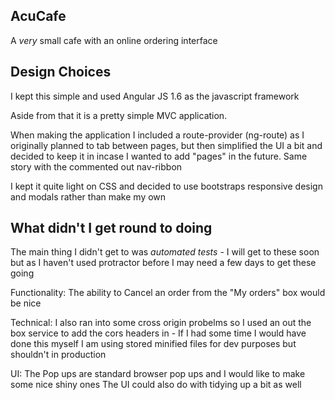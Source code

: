 ## AcuCafe 

A *very* small cafe with an online ordering interface

## Design Choices

I kept this simple and used Angular JS 1.6 as the javascript framework 

Aside from that it is a pretty simple MVC application. 

When making the application I included a route-provider (ng-route) as I originally planned to tab between pages, but then simplified the UI a bit and decided to keep it in incase I wanted to add "pages" in the future.
Same story with the commented out nav-ribbon

I kept it quite light on CSS and decided to use bootstraps responsive design and modals rather than make my own

## What didn't I get round to doing

The main thing I didn't get to was *automated tests* - I will get to these soon but as I haven't used protractor before I may need a few days to get these going

Functionality:
The ability to Cancel an order from the "My orders" box would be nice

Technical:
I also ran into some cross origin probelms so I used an out the box service to add the cors headers in - If I had some time I would have done this myself
I am using stored minified files for dev purposes but shouldn't in production

UI:
The Pop ups are standard browser pop ups and I would like to make some nice shiny ones
The UI could also do with tidying up a bit as well


